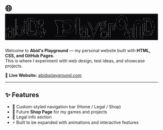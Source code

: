# 🌐 [![Abid's Playground](./ascii-art-text.png)](https://abidsplayground.com)

Welcome to **Abid's Playground** — my personal website built with **HTML, CSS, and GitHub Pages**.  
This is where I experiment with web design, test ideas, and showcase projects.

🔗 **Live Website:** [abidsplayground.com](https://abidsplayground.com)  

---

## ✨ Features
- 🎨 Custom-styled navigation bar (Home / Legal / Shop)
- 🛒 Future **Shop Page** for my games and projects
- 📜 Legal info section
- ⚡ Built to be expanded with animations and interactive features
  
